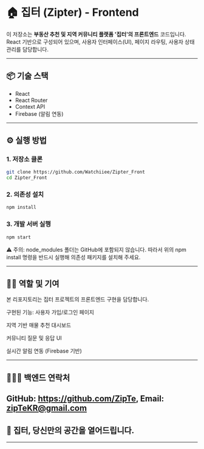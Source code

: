 # 🏠 집터 (Zipter) - Frontend

이 저장소는 **부동산 추천 및 지역 커뮤니티 플랫폼 '집터'의 프론트엔드** 코드입니다.  
React 기반으로 구성되어 있으며, 사용자 인터페이스(UI), 페이지 라우팅, 사용자 상태 관리를 담당합니다.

---

## 📦 기술 스택

- React
- React Router
- Context API
- Firebase (알림 연동)

---

## ⚙️ 실행 방법

### 1. 저장소 클론

```bash
git clone https://github.com/Watchiiee/Zipter_Front
cd Zipter_Front

```

### 2. 의존성 설치

```bash
npm install
```

### 3. 개발 서버 실행
```bash
npm start
```

⚠️ 주의: node_modules 폴더는 GitHub에 포함되지 않습니다.
따라서 위의 npm install 명령을 반드시 실행해 의존성 패키지를 설치해 주세요.

---


## 🙋‍♀️ 역할 및 기여
본 리포지토리는 집터 프로젝트의 프론트엔드 구현을 담당합니다.

구현된 기능:
사용자 가입/로그인 페이지

지역 기반 매물 추천 대시보드

커뮤니티 질문 및 응답 UI

실시간 알림 연동 (Firebase 기반)

---

## 🧑🏻‍💻 백엔드 연락처
GitHub: https://github.com/ZipTe, Email: zipTeKR@gmail.com
---

## 🚪 집터, 당신만의 공간을 열어드립니다.
---
